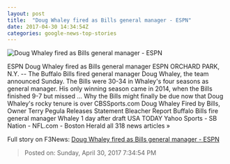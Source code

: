 ```yaml
---
layout: post
title:  "Doug Whaley fired as Bills general manager - ESPN"
date: 2017-04-30 14:34:54Z
categories: google-news-top-stories
---
```


![Doug Whaley fired as Bills general manager - ESPN](http://a2.espncdn.com/combiner/i?img=%2Fphoto%2F2017%2F0119%2Fr172612_1296x729_16%2D9.jpg)

ESPN Doug Whaley fired as Bills general manager ESPN ORCHARD PARK, N.Y. -- The Buffalo Bills fired general manager Doug Whaley, the team announced Sunday. The Bills were 30-34 in Whaley's four seasons as general manager. His only winning season came in 2014, when the Bills finished 9-7 but missed ... Why the Bills might finally be due now that Doug Whaley's rocky tenure is over CBSSports.com Doug Whaley Fired by Bills, Owner Terry Pegula Releases Statement Bleacher Report Buffalo Bills fire general manager Whaley 1 day after draft USA TODAY Yahoo Sports - SB Nation - NFL.com - Boston Herald all 318 news articles »


Full story on F3News: [Doug Whaley fired as Bills general manager - ESPN](http://www.f3nws.com/n/sMTRCD)

> Posted on: Sunday, April 30, 2017 7:34:54 PM
